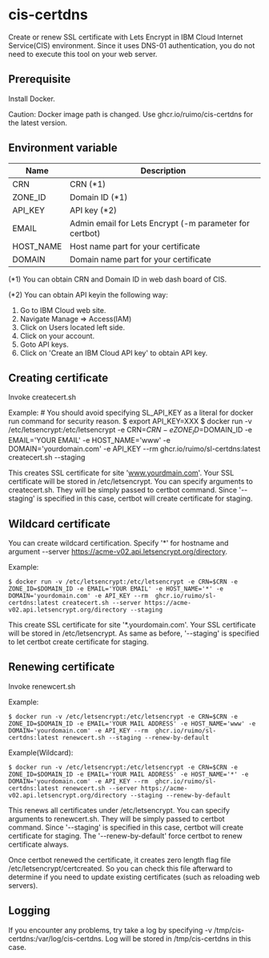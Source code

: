 # cis-certdns
Create or renew SSL certificate with Lets Encrypt in IBM Cloud Internet Service(CIS) environment. Since it uses DNS-01 authentication, you do not need to execute this tool on your web server.

## Prerequisite
Install Docker.

Caution: Docker image path is changed. Use ghcr.io/ruimo/cis-certdns for the latest version.

## Environment variable

| Name | Description |
-|-
| CRN | CRN (*1) |
| ZONE_ID | Domain ID (*1) |
| API_KEY | API key (*2) |
| EMAIL | Admin email for Lets Encrypt (-m parameter for certbot) |
| HOST_NAME | Host name part for your certificate |
| DOMAIN | Domain name part for your certificate |

(*1) You can obtain CRN and Domain ID in web dash board of CIS.

(*2) You can obtain API keyin the following way:
1. Go to IBM Cloud web site.
1. Navigate Manage => Access(IAM)
1. Click on Users located left side.
1. Click on your account.
1. Goto API keys.
1. Click on 'Create an IBM Cloud API key' to obtain API key. 

## Creating certificate

Invoke createcert.sh

Example:
    # You should avoid specifying SL_API_KEY as a literal for docker run command for security reason.
    $ export API_KEY=XXX
    $ docker run -v /etc/letsencrypt:/etc/letsencrypt -e CRN=$CRN -e ZONE_ID=$DOMAIN_ID -e EMAIL='YOUR EMAIL' -e HOST_NAME='www' -e DOMAIN='yourdomain.com' -e API_KEY --rm  ghcr.io/ruimo/sl-certdns:latest createcert.sh --staging

This creates SSL certificate for site 'www.yourdmain.com'. Your SSL certificate will be stored in /etc/letsencrypt. You can specify arguments to createcert.sh. They will be simply passed to certbot command. Since '--staging' is specified in this case, certbot will create certificate for staging.

## Wildcard certificate

You can create wildcard certification. Specify '*' for hostname and argument --server https://acme-v02.api.letsencrypt.org/directory.

Example:

    $ docker run -v /etc/letsencrypt:/etc/letsencrypt -e CRN=$CRN -e ZONE_ID=$DOMAIN_ID -e EMAIL='YOUR EMAIL' -e HOST_NAME='*' -e DOMAIN='yourdomain.com' -e API_KEY --rm  ghcr.io/ruimo/sl-certdns:latest createcert.sh --server https://acme-v02.api.letsencrypt.org/directory --staging

This create SSL certificate for site '*.yourdomain.com'. Your SSL certificate will be stored in /etc/letsencrypt. As same as before, '--staging' is specified to let certbot create certificate for staging.

## Renewing certificate

Invoke renewcert.sh

Example:

    $ docker run -v /etc/letsencrypt:/etc/letsencrypt -e CRN=$CRN -e ZONE_ID=$DOMAIN_ID -e EMAIL='YOUR MAIL ADDRESS' -e HOST_NAME='www' -e DOMAIN='yourdomain.com' -e API_KEY --rm  ghcr.io/ruimo/sl-certdns:latest renewcert.sh --staging --renew-by-default

Example(Wildcard):

    $ docker run -v /etc/letsencrypt:/etc/letsencrypt -e CRN=$CRN -e ZONE_ID=$DOMAIN_ID -e EMAIL='YOUR MAIL ADDRESS' -e HOST_NAME='*' -e DOMAIN='yourdomain.com' -e API_KEY --rm  ghcr.io/ruimo/sl-certdns:latest renewcert.sh --server https://acme-v02.api.letsencrypt.org/directory --staging --renew-by-default

This renews all certificates under /etc/letsencrypt. You can specify arguments to renewcert.sh. They will be simply passed to certbot command. Since '--staging' is specified in this case, certbot will create certificate for staging. The '--renew-by-default' 
force certbot to renew certificate always.

Once certbot renewed the certificate, it creates zero length flag file /etc/letsencrypt/certcreated. So you can check this file afterward to determine if you need to update existing certificates (such as reloading web servers).

## Logging

If you encounter any problems, try take a log by specifying -v /tmp/cis-certdns:/var/log/cis-certdns. Log will be stored in /tmp/cis-certdns in this case.
